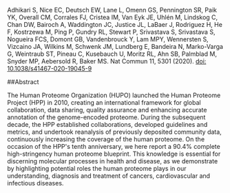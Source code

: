 Adhikari S, Nice EC, Deutsch EW, Lane L, Omenn GS, Pennington SR, Paik YK, Overall CM, Corrales FJ, Cristea IM, Van Eyk JE, Uhl&#233;n M, Lindskog C, Chan DW, Bairoch A, Waddington JC, Justice JL, LaBaer J, Rodriguez H, He F, Kostrzewa M, Ping P, Gundry RL, Stewart P, Srivastava S, Srivastava S, Nogueira FCS, Domont GB, Vandenbrouck Y, Lam MPY, Wennersten S, Vizcaino JA, Wilkins M, Schwenk JM, Lundberg E, Bandeira N, Marko-Varga G, Weintraub ST, Pineau C, Kusebauch U, Moritz RL, Ahn SB, Palmblad M, Snyder MP, Aebersold R, Baker MS. Nat Commun 11, 5301 (2020). [doi: 10.1038/s41467-020-19045-9](https://doi.org/10.1038/s41467-020-19045-9)

##Abstract

The Human Proteome Organization (HUPO) launched the Human Proteome Project (HPP) in 2010, creating an international framework for global collaboration, data sharing, quality assurance and enhancing accurate annotation of the genome-encoded proteome. During the subsequent decade, the HPP established collaborations, developed guidelines and metrics, and undertook reanalysis of previously deposited community data, continuously increasing the coverage of the human proteome. On the occasion of the HPP's tenth anniversary, we here report a 90.4% complete high-stringency human proteome blueprint. This knowledge is essential for discerning molecular processes in health and disease, as we demonstrate by highlighting potential roles the human proteome plays in our understanding, diagnosis and treatment of cancers, cardiovascular and infectious diseases.
